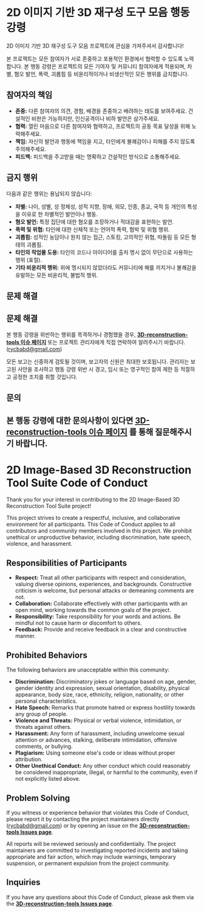 # 2D 이미지 기반 3D 재구성 도구 모음 행동 강령

2D 이미지 기반 3D 재구성 도구 모음 프로젝트에 관심을 가져주셔서 감사합니다!

본 프로젝트는 모든 참여자가 서로 존중하고 포용적인 환경에서 협력할 수 있도록 노력합니다.
본 행동 강령은 프로젝트의 모든 기여자 및 커뮤니티 참여자에게 적용되며, 차별, 혐오 발언, 폭력, 괴롭힘 등 비윤리적이거나 비생산적인 모든 행위를 금지합니다.

## 참여자의 책임

* **존중:** 다른 참여자의 의견, 경험, 배경을 존중하고 배려하는 태도를 보여주세요. 건설적인 비판은 가능하지만, 인신공격이나 비하 발언은 삼가주세요.
* **협력:** 열린 마음으로 다른 참여자와 협력하고, 프로젝트의 공동 목표 달성을 위해 노력해주세요.
* **책임:** 자신의 발언과 행동에 책임을 지고, 타인에게 불쾌감이나 피해를 주지 않도록 주의해주세요.
* **피드백:** 피드백을 주고받을 때는 명확하고 건설적인 방식으로 소통해주세요.

## 금지 행위

다음과 같은 행위는 용납되지 않습니다:

* **차별:** 나이, 성별, 성 정체성, 성적 지향, 장애, 외모, 인종, 종교, 국적 등 개인의 특성을 이유로 한 차별적인 발언이나 행동.
* **혐오 발언:** 특정 집단에 대한 혐오를 조장하거나 적대감을 표현하는 발언.
* **폭력 및 위협:** 타인에 대한 신체적 또는 언어적 폭력, 협박 및 위협 행위.
* **괴롭힘:** 성적인 농담이나 원치 않는 접근, 스토킹, 고의적인 위협, 따돌림 등 모든 형태의 괴롭힘.
* **타인의 작업물 도용:** 타인의 코드나 아이디어를 출처 명시 없이 무단으로 사용하는 행위 (표절).
* **기타 비윤리적 행위:** 위에 명시되지 않았더라도 커뮤니티에 해를 끼치거나 불쾌감을 유발하는 모든 비윤리적, 불법적 행위.

## 문제 해결

## 문제 해결

본 행동 강령을 위반하는 행위를 목격하거나 경험했을 경우, **[3D-reconstruction-tools 이슈 페이지](https://github.com/nopigom119/3D-reconstruction-tools/issues)** 또는 프로젝트 관리자에게 직접 연락하여 알려주시기 바랍니다. (rycbabd@gmail.com)

모든 보고는 신중하게 검토될 것이며, 보고자의 신원은 최대한 보호됩니다. 관리자는 보고된 사안을 조사하고 행동 강령 위반 시 경고, 임시 또는 영구적인 참여 제한 등 적절하고 공정한 조치를 취할 것입니다.

## 문의

본 행동 강령에 대한 문의사항이 있다면 **[3D-reconstruction-tools 이슈 페이지](https://github.com/nopigom119/3D-reconstruction-tools/issues)** 를 통해 질문해주시기 바랍니다.
--------------------------------------------------------------------------

# 2D Image-Based 3D Reconstruction Tool Suite Code of Conduct

Thank you for your interest in contributing to the 2D Image-Based 3D Reconstruction Tool Suite project!

This project strives to create a respectful, inclusive, and collaborative environment for all participants.
This Code of Conduct applies to all contributors and community members involved in this project. We prohibit unethical or unproductive behavior, including discrimination, hate speech, violence, and harassment.

## Responsibilities of Participants

* **Respect:** Treat all other participants with respect and consideration, valuing diverse opinions, experiences, and backgrounds. Constructive criticism is welcome, but personal attacks or demeaning comments are not.
* **Collaboration:** Collaborate effectively with other participants with an open mind, working towards the common goals of the project.
* **Responsibility:** Take responsibility for your words and actions. Be mindful not to cause harm or discomfort to others.
* **Feedback:** Provide and receive feedback in a clear and constructive manner.

## Prohibited Behaviors

The following behaviors are unacceptable within this community:

* **Discrimination:** Discriminatory jokes or language based on age, gender, gender identity and expression, sexual orientation, disability, physical appearance, body size, race, ethnicity, religion, nationality, or other personal characteristics.
* **Hate Speech:** Remarks that promote hatred or express hostility towards any group of people.
* **Violence and Threats:** Physical or verbal violence, intimidation, or threats against others.
* **Harassment:** Any form of harassment, including unwelcome sexual attention or advances, stalking, deliberate intimidation, offensive comments, or bullying.
* **Plagiarism:** Using someone else's code or ideas without proper attribution.
* **Other Unethical Conduct:** Any other conduct which could reasonably be considered inappropriate, illegal, or harmful to the community, even if not explicitly listed above.

## Problem Solving

If you witness or experience behavior that violates this Code of Conduct, please report it by contacting the project maintainers directly (rycbabd@gmail.com) or by opening an issue on the **[3D-reconstruction-tools Issues page](https://github.com/nopigom119/3D-reconstruction-tools/issues)**.

All reports will be reviewed seriously and confidentially. The project maintainers are committed to investigating reported incidents and taking appropriate and fair action, which may include warnings, temporary suspension, or permanent expulsion from the project community.

## Inquiries

If you have any questions about this Code of Conduct, please ask them via the **[3D-reconstruction-tools Issues page](https://github.com/nopigom119/3D-reconstruction-tools/issues)**.
